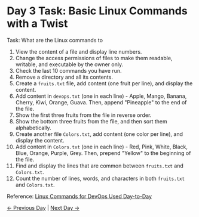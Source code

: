 # Day 3 Task: Basic Linux Commands with a Twist

Task: What are the Linux commands to

1. View the content of a file and display line numbers.
2. Change the access permissions of files to make them readable, writable, and executable by the owner only.
3. Check the last 10 commands you have run.
4. Remove a directory and all its contents.
5. Create a `fruits.txt` file, add content (one fruit per line), and display the content.
6. Add content in `devops.txt` (one in each line) - Apple, Mango, Banana, Cherry, Kiwi, Orange, Guava. Then, append "Pineapple" to the end of the file.
7. Show the first three fruits from the file in reverse order.
8. Show the bottom three fruits from the file, and then sort them alphabetically.
9. Create another file `Colors.txt`, add content (one color per line), and display the content.
10. Add content in `Colors.txt` (one in each line) - Red, Pink, White, Black, Blue, Orange, Purple, Grey. Then, prepend "Yellow" to the beginning of the file.
11. Find and display the lines that are common between `fruits.txt` and `Colors.txt`.
12. Count the number of lines, words, and characters in both `fruits.txt` and `Colors.txt`.

Reference: [Linux Commands for DevOps Used Day-to-Day](https://www.linkedin.com/pulse/linux-commands-devops-used-day-to-day-activit-chetan-/)

[← Previous Day](../day02/README.md) | [Next Day →](../day04/README.md)

